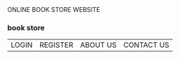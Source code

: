 <!DOCTYPE html>
<html>
  <style>
    h3{ font-color="red";
        font-size="8";
    }
    #e
    {
    background="blue";
    }
  </style>
  <head>ONLINE BOOK STORE WEBSITE</head>
  <body>
<h3>book store</h3>
  <table id="e" cellspacing="6" cellpadding="6" border="0">
    <tr>
      <td>LOGIN</td>
      <td>REGISTER</td>
      <td>ABOUT US</td>
      <td>CONTACT US</td>
    </tr> 
    </body>
</html>
